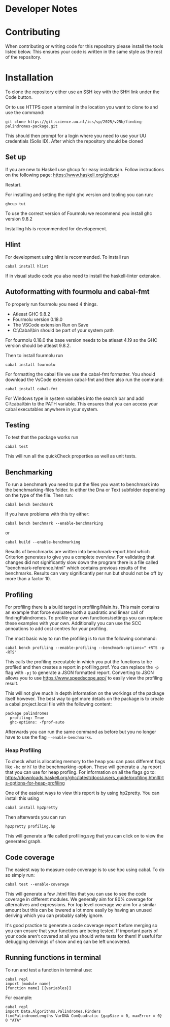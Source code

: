 # Developer Notes

# Contributing

When contributing or writing code for this repository please install the tools listed below. This ensures your code is written in the same style as the rest of the repository.

# Installation

To clone the repository either use an SSH key with the SHH link under the Code button.

Or to use HTTPS open a terminal in the location you want to clone to and use the command:

```
git clone https://git.science.uu.nl/ics/sp/2025/v25b/finding-palindromes-package.git
```

This should then prompt for a login where you need to use your UU credentials (Solis ID). After which the repository should be cloned

## Set up

If you are new to Haskell use ghcup for easy installation.
Follow instructions on the following page:
https://www.haskell.org/ghcup/

Restart.

For installing and setting the right ghc version and tooling you can run:

```
ghcup tui
```

To use the correct version of Fourmolu we recommend you install ghc version 9.8.2

Installing hls is recommended for developement.

## Hlint

For development using hlint is recommended. To install run

```
cabal install hlint
```

If in visual studio code you also need to install the haskell-linter extension.

## Autoformatting with fourmolu and cabal-fmt

To properly run fourmolu you need 4 things.

- Atleast GHC 9.8.2
- Fourmolu version 0.18.0
- The VSCode extension Run on Save
- C:\Cabal\bin should be part of your system path

For fourmolu 0.18.0 the base version needs to be atleast 4.19 so the GHC version should be atleast 9.8.2.

Then to install fourmolu run

```
cabal install fourmolu
```

For formatting the cabal file we use the cabal-fmt formatter.
You should download the VsCode extension cabal-fmt and then also run the command:

```
cabal install cabal-fmt
```

For Windows type in system variables into the search bar and add C:\cabal\bin to the PATH variable. This ensures that you can access your cabal executables anywhere in your system.

## Testing

To test that the package works run

```
cabal test
```

This will run all the quickCheck properties as well as unit tests.

## Benchmarking

To run a benchmark you need to put the files you want to benchmark into the benchmarking-files folder. In either the Dna or Text subfolder depending on the type of the file. Then run:

```
cabal bench benchmark
```

If you have problems with this try either:

```
cabal bench benchmark --enable-benchmarking
```

or

```
cabal build --enable-benchmarking
```

Results of benchmarks are written into benchmark-report.html which Criterion generates to give you a complete overview.
For validating that changes did not significantly slow down the program there is a file called "benchmark-reference.html" which contains previous results of the benchmarks. Results can vary significantly per run but should not be off by more than a factor 10.

## Profiling

For profiling there is a build target in profiling/Main.hs. This main contains an example that force evaluates both a quadratic and linear call of findingPalindromes. To profile your own functions/settings you can replace these examples with your own. Additionally you can use the SCC annoations to add cost centres for your profiling.

The most basic way to run the profiling is to run the following command:

```
cabal bench profiling --enable-profiling --benchmark-options=" +RTS -p -RTS"
```

This calls the profiling executable in which you put the functions to be profiled and then creates a report in profiling.prof.
You can replace the `-p` flag with `-pj` to generate a JSON formatted report. Converting to JSON allows you to use https://www.speedscope.app/ to easily view the profiling result.

This will not give much in depth information on the workings of the package itself however.
The best way to get more details on the package is to create a cabal.project.local file with the following content:

```
package palindromes
  profiling: True
  ghc-options: -fprof-auto
```

Afterwards you can run the same command as before but you no longer have to use the flag `--enable-benchmarks`.

### Heap Profiling

To check what is allocating memory to the heap you can pass different flags like `-hc` or `hT` to the benchmarking-option. These will generate a `.hp` report that you can use for heap profling. For information on all the flags go to: https://downloads.haskell.org/ghc/latest/docs/users_guide/profiling.html#rts-options-for-heap-profiling

One of the easiest ways to view this report is by using hp2pretty. You can install this using

```
cabal install hp2pretty
```

Then afterwards you can run

```
hp2pretty profiling.hp
```

This will generate a file called profiling.svg that you can click on to view the generated graph.

## Code coverage

The easiest way to measure code coverage is to use hpc using cabal. To do so simply run:

```
cabal test --enable-coverage
```

This will generate a few .html files that you can use to see the code coverage in different modules.
We generally aim for 80% coverage for alternatives and expressions. For top level coverage we aim for a similar amount but this can be lowered a lot more easily by having an unused deriving which you can probably safely ignore.

It's good practice to generate a code coverage report before merging so you can ensure that your functions are being tested. If important parts of your code aren't covered at all you should write tests for them! If useful for debugging derivings of show and eq can be left uncovered.

## Running functions in terminal

To run and test a function in terminal use:

```
cabal repl
import [module name]
[function name] [{variables}]
```

For example:

```
cabal repl
import Data.Algorithms.Palindromes.Finders
findPalindromeLengths VarDNA ComQuadratic {gapSize = 0, maxError = 0} 0 "ATA"
```
